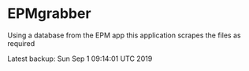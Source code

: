 # EPMgrabber
Using a database from the EPM app this application scrapes the files as required


Latest backup: Sun Sep 1 09:14:01 UTC 2019
